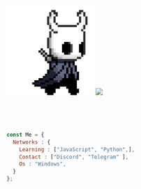 
<img src="https://raw.githubusercontent.com/TanZng/TanZng/master/assets/hollor_knight3.gif" width="200"/>
<img src="https://lanyard-profile-readme.vercel.app/api/285483466123116544"/>
  

</p>   
<br>
<br>
<br>



```js
const Me = {
  Networks : {
    Learning : ["JavaScript", "Python",],
    Contact : ["Discord", "Telegram" ],
    Os : "Windows",
  }
};
````

